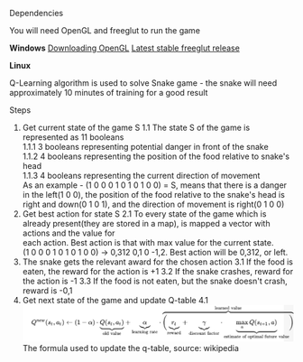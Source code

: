 Dependencies 

You will need OpenGL and freeglut to run the game

**Windows**
[Downloading OpenGL](https://www.khronos.org/opengl/wiki/Getting_Started#Downloading_OpenGL)
[Latest stable freeglut release](http://freeglut.sourceforge.net/)

**Linux**

Q-Learning algorithm is used to solve Snake game - the snake will need approximately 10 minutes of training for a good result

Steps

  1. Get current state of the game S
    1.1 The state S of the game is represented as 11 booleans\
      1.1.1 3 booleans representing potential danger in front of the snake\
      1.1.2 4 booleans representing the position of the food relative to snake's head\
      1.1.3 4 booleans representing the current direction of movement\
      As an example - (1 0 0 0 1 0 1 0 1 0 0) = S, means that there is a danger in the left(1 0 0), the position of the food relative to 
      the snake's head is right and down(0 1 0 1), and the direction of movement is right(0 1 0 0)
  2. Get best action for state S
    2.1 To every state of the game which is already present(they are stored in a map), is mapped a vector with actions and the value for       
    each action. Best action is that with max value for the current state.\
    (1 0 0 0 1 0 1 0 1 0 0) -> 0,312 0,1 0 -1,2. Best action will be 0,312, or left.
  3. The snake gets the relevant award for the chosen action 
    3.1 If the food is eaten, the reward for the action is +1
    3.2 If the snake crashes, reward for the action is -1
    3.3 If the food is not eaten, but the snake doesn't crash, reward is -0,1
  4. Get next state of the game and update Q-table 
    4.1 ![alt text](https://github.com/stoychos/SnakeGame/blob/master/qtable_f.png)
    The formula used to update the q-table, source: wikipedia

  
 
  
